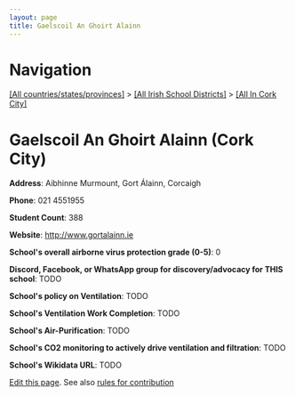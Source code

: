```yaml
---
layout: page
title: Gaelscoil An Ghoirt Alainn
---
```

# Navigation

[[All countries/states/provinces]](../../..) > [[All Irish School Districts]](../..) > [[All In Cork City]](..)

# Gaelscoil An Ghoirt Alainn (Cork City)

**Address**: Aibhinne Murmount, Gort Álainn, Corcaigh

**Phone**: 021 4551955

**Student Count**: 388

**Website**: <http://www.gortalainn.ie>

**School's overall airborne virus protection grade (0-5)**: 0

**Discord, Facebook, or WhatsApp group for discovery/advocacy for THIS school**: TODO

**School's policy on Ventilation**: TODO

**School's Ventilation Work Completion**: TODO

**School's Air-Purification**: TODO

**School's CO2 monitoring to actively drive ventilation and filtration**: TODO

**School's Wikidata URL**: TODO


[Edit this page](https://github.com/ventilate-schools/Ireland/edit/main/./Cork_City/Gaelscoil_An_Ghoirt_Alainn.md). See also [rules for contribution](../../../contribution-rules/)
